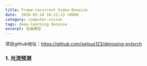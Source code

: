 ```yaml
---
title: Frame-recurrent Video Denoise
date:  2020-03-14 10:12:13 +0800
category: computer-vision
tags: deep-learning denoise
excerpt: 去噪模型
---
```


项目github地址：https://github.com/selous123/denosing-pytorch

### 1. 光流预测





